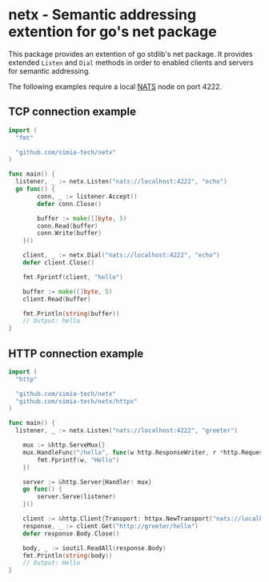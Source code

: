 # netx - Semantic addressing extention for go's net package

This package provides an extention of go stdlib's net package. It provides extended `Listen` and `Dial` methods
in order to enabled clients and servers for semantic addressing.

The following examples require a local [NATS](http://nats.io) node on port 4222.

## TCP connection example

```go
import (
  "fmt"

  "github.com/simia-tech/netx"
)

func main() {
  listener, _ := netx.Listen("nats://localhost:4222", "echo")
  go func() {
		conn, _ := listener.Accept()
		defer conn.Close()

		buffer := make([]byte, 5)
		conn.Read(buffer)
		conn.Write(buffer)
	}()

	client, _ := netx.Dial("nats://localhost:4222", "echo")
	defer client.Close()

	fmt.Fprintf(client, "hello")

	buffer := make([]byte, 5)
	client.Read(buffer)

	fmt.Println(string(buffer))
	// Output: hello
}
```

## HTTP connection example

```go
import (
  "http"

  "github.com/simia-tech/netx"
  "github.com/simia-tech/netx/httpx"
)

func main() {
  listener, _ := netx.Listen("nats://localhost:4222", "greeter")

	mux := &http.ServeMux{}
	mux.HandleFunc("/hello", func(w http.ResponseWriter, r *http.Request) {
		fmt.Fprintf(w, "Hello")
	})

	server := &http.Server{Handler: mux}
	go func() {
		server.Serve(listener)
	}()

	client := &http.Client{Transport: httpx.NewTransport("nats://localhost:4222")}
	response, _ := client.Get("http://greeter/hello")
	defer response.Body.Close()

	body, _ := ioutil.ReadAll(response.Body)
	fmt.Println(string(body))
	// Output: Hello
}
```
